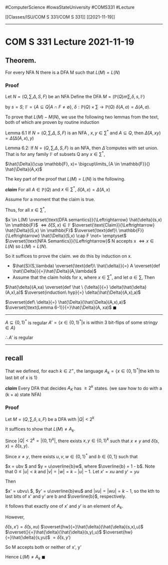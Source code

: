 #ComputerScience  #IowaStateUniversity  #COMS331 
#Lecture

[[Classes/ISU/COM S 331/COM S 331]] [[2021-11-19]]

---

# COM S 331 Lecture 2021-11-19

## Theorem. 

For every NFA N there is a DFA M such that $L(M) = L(N)$

### Proof 

Let $N = (Q, \sum, \Delta, S, F)$ be an NFA
Define the DFA $M = (\mathbb{P}(Q)m \sum, \delta, s, \mathbb{F})$

by $s = S;$
$\mathbb{F} = \{A \subseteq Q | A \cap F \not= \emptyset\}$,
$\delta : \mathbb{P}(Q) \times \sum \rightarrow \mathbb{P}(Q)$
$\delta(A,a) = \Delta(A,a)$.

To prove that $L(M) - M(N)$, we use the following two lemmas from the text, both of which are proven by routine induction 

Lemma 6.1 If $N = (Q, \sum, \Delta, S, F)$ is an NFA , $x, y \in \sum^*$ and $A \subseteq Q$, then
$\hat{\Delta}(A, xy) = \hat{\Delta}(\hat{\Delta}(A,x), y)$

Lemma 6.2: If $N = (Q, \sum, \Delta, S, F)$ is an NFA, then $\hat{\Delta}$ computes with set union. That is for any family $\mathbb{F}$ of subsets Q any $x \in \sum^*$, 

$\hat{\Delta}(\cup \mathbb{F}, x)= \bigcup\limits_{A \in \mathbb{F}}{} \hat{\Delta}(A,x)$


The key part of the proof that $L(M) = L(N)$ is the following.

***claim*** For all $A \in \mathbb{P}(Q)$ and $x \in \sum^*$, $\hat{\delta}(A,x) = \hat{\Delta}(A,x)$

Assume for a moment that the claim is true. 

Thus, for all $x \in \sum^*$, 

$x \in L(M) \overset{\text{DFA semantics}}{\Leftrightarrow} \hat{\delta}(s,x) \in \mathbb{F}$
$\Leftrightarrow \hat{\delta}(S,x) \in \mathbb{F}$
$\overset{\text{Claim}}{\Leftrightarrow} \hat{\Delta}(S,x) \in \mathbb{F}$
$\overset{\text{def}\ \mathbb{F}}{\Leftrightarrow} \hat{\Delta}(S,x) \cap F \not= \emptyset$
$\overset{\text{NFA Semantics}}{\Leftrightarrow}$ N accepts x
$\Leftrightarrow x \in L(N)$
so $L(M) =L(N)$.

So it suffices to prove the claim. we do this by induction on x.


- $\hat{S}(S,\lambda) \overset{\text{def}\ \hat{\delta}}{=} A \overset{def \hat{\Delta}}{=}\hat{\Delta}(A,\lambda)$
- Assume that the claim holds for x, where $x\in \sum^*$, and let $a \in \sum$, Then 

$\hat{\delta}(A,xa) \overset{def \hat \ {\delta}}{=} \delta(\hat{\delta}(A,x),a)$
$\overset{induction\ hyp}{=} \delta(\hat{\Delta}(A,x),a)$

$\overset{def\ \delta}{=} \hat{\Delta}(\hat{\Delta}(A,x),a)$
$\overset{\text{Lemma 6-1}}{=}\hat{\Delta}(A, xa)$ $\blacksquare$

---

$A \subseteq \{0,1\}^*$ is regular
$A' = \{x \in \{0,1\}^* | \text{x is within 3 bit-flips of some string} y \in A\}$

$\therefore A'$ is regular

---

## recall

That we defined, for each $k \in \mathbb{Z}^+$, the language $A_k = \{x \in \{0,1\}^* | \text{the kth to last bit of x is 1}\}$

***claim*** Every DFA that decides $A_K$ has $\geq 2^k$ states. (we saw how to do with a (k + a) state NFA)
### Proof
Let $M = (Q, \sum, \delta, s, F)$ be a DFA with $|Q| < 2^k$

It suffices to show that $L(M) \not= A_k$.

Since $|Q| < 2^k = |\{0,1\}^k|$, there exists $x,y \in \{0,1\}^k$ such that $x \not= y$ and $\hat{\delta}(s,x) = \hat{\delta}(s, y)$. 

Since $x \not = y$, there exists $u,v,w \in \{0,1\}^*$ and $b \in \{0,1\}$ such that 

$x = ubv $ and $y = u\overline{b}w$,
where $\overline{b} = 1 - b$. Note that $0 \leq |u| < k$
and $|v| = |w| = k - |u| - 1$. Let 
$x' = xu$ and $y' = yu$

Then 

$x' = ubvu\ $, $y' = u\overline{b}wu$
and $|vu| = |wu| = k-1$, so the kth to last bits of x' and y' are b and $\overline{b}$, respectively. 

it follows that exactly one of $x'$ and $y'$ is an element of $A_k$.

However,

$\hat{\delta}(s,x')= \hat{\delta}(s,xu)$
$\overset{hw}{=}\hat{\delta}(\hat{\delta}(s,x),u)$
$\overset{}{=}\hat{\delta}(\hat{\delta}(s,y),u)$
$\overset{hw}{=}\hat{\delta}(s,yu)$
$= \hat{\delta}(s,y')$

So M accepts both or neither of x', y'

Hence $L(M) \not = A_k$ $\blacksquare$